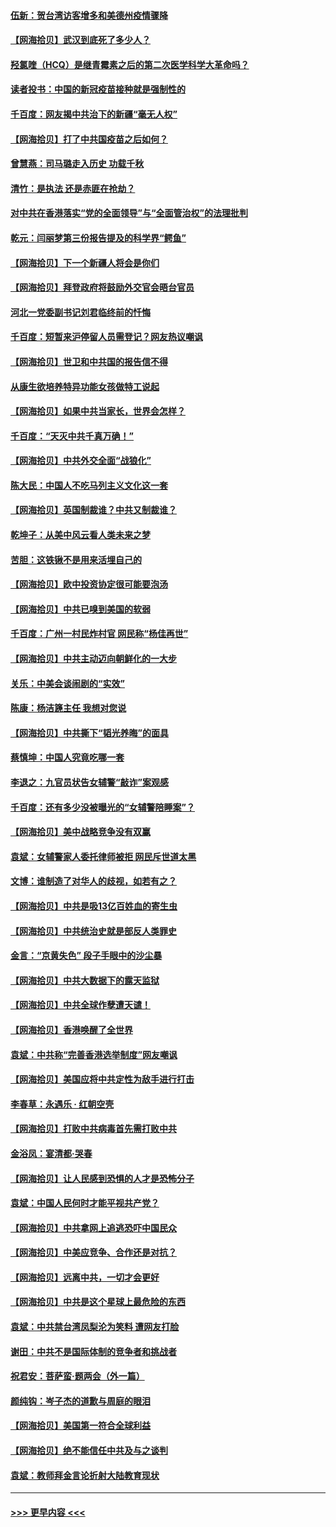#### [伍新：贺台湾访客增多和美德州疫情骤降](../pages/nsc993/n12865651.md?t=04090104) 
#### [【网海拾贝】武汉到底死了多少人？](../pages/nsc993/n12863707.md?t=04090104) 
#### [羟氯喹（HCQ）是继青霉素之后的第二次医学科学大革命吗？](../pages/nsc993/n12638564.md?t=04090104) 
#### [读者投书：中国的新冠疫苗接种就是强制性的](../pages/nsc993/n12859932.md?t=04090104) 
#### [千百度：网友揭中共治下的新疆“毫无人权”](../pages/nsc993/n12858385.md?t=04090104) 
#### [【网海拾贝】打了中共国疫苗之后如何？](../pages/nsc993/n12857866.md?t=04090104) 
#### [曾慧燕：司马璐走入历史 功载千秋](../pages/nsc993/n12856996.md?t=04090104) 
#### [清竹：是执法 还是赤匪在抢劫？](../pages/nsc993/n12856952.md?t=04090104) 
#### [对中共在香港落实“党的全面领导”与“全面管治权”的法理批判](../pages/nsc993/n12856929.md?t=04090104) 
#### [乾元：闫丽梦第三份报告提及的科学界“鳄鱼”](../pages/nsc993/n12855985.md?t=04090104) 
#### [【网海拾贝】下一个新疆人将会是你们](../pages/nsc993/n12855864.md?t=04090104) 
#### [【网海拾贝】拜登政府将鼓励外交官会晤台官员](../pages/nsc993/n12853615.md?t=04090104) 
#### [河北一党委副书记刘君临终前的忏悔](../pages/nsc993/n12849420.md?t=04090104) 
#### [千百度：短暂来沪停留人员需登记？网友热议嘲讽](../pages/nsc993/n12853497.md?t=04090104) 
#### [【网海拾贝】世卫和中共国的报告信不得](../pages/nsc993/n12850902.md?t=04090104) 
#### [从康生欲培养特异功能女孩做特工说起](../pages/nsc993/n12849289.md?t=04090104) 
#### [【网海拾贝】如果中共当家长，世界会怎样？](../pages/nsc993/n12848436.md?t=04090104) 
#### [千百度：“天灭中共千真万确！”](../pages/nsc993/n12845659.md?t=04090104) 
#### [【网海拾贝】中共外交全面“战狼化”](../pages/nsc993/n12845607.md?t=04090104) 
#### [陈大民：中国人不吃马列主义文化这一套](../pages/nsc993/n12842496.md?t=04090104) 
#### [【网海拾贝】英国制裁谁？中共又制裁谁？](../pages/nsc993/n12840909.md?t=04090104) 
#### [乾坤子：从美中风云看人类未来之梦](../pages/nsc993/n12840590.md?t=04090104) 
#### [苦胆：这铁锹不是用来活埋自己的](../pages/nsc993/n12839512.md?t=04090104) 
#### [【网海拾贝】欧中投资协定很可能要泡汤](../pages/nsc993/n12835122.md?t=04090104) 
#### [【网海拾贝】中共已嗅到美国的软弱](../pages/nsc993/n12832411.md?t=04090104) 
#### [千百度：广州一村民炸村官 网民称“杨佳再世”](../pages/nsc993/n12832380.md?t=04090104) 
#### [【网海拾贝】中共主动迈向朝鲜化的一大步](../pages/nsc993/n12829887.md?t=04090104) 
#### [关乐：中美会谈闹剧的“实效”](../pages/nsc993/n12826698.md?t=04090104) 
#### [陈康：杨洁篪主任  我想对您说](../pages/nsc993/n12826609.md?t=04090104) 
#### [【网海拾贝】中共撕下“韬光养晦”的面具](../pages/nsc993/n12826459.md?t=04090104) 
#### [蔡慎坤：中国人究竟吃哪一套](../pages/nsc993/n12826010.md?t=04090104) 
#### [李退之：九官员状告女辅警“敲诈”案观感](../pages/nsc993/n12823984.md?t=04090104) 
#### [千百度：还有多少没被曝光的“女辅警陪睡案”？](../pages/nsc993/n12822136.md?t=04090104) 
#### [【网海拾贝】美中战略竞争没有双赢](../pages/nsc993/n12822105.md?t=04090104) 
#### [袁斌：女辅警家人委托律师被拒 网民斥世道太黑](../pages/nsc993/n12822004.md?t=04090104) 
#### [文博：谁制造了对华人的歧视，如若有之？](../pages/nsc993/n12821635.md?t=04090104) 
#### [【网海拾贝】中共是吸13亿百姓血的寄生虫](../pages/nsc993/n12819191.md?t=04090104) 
#### [【网海拾贝】中共统治史就是部反人类罪史](../pages/nsc993/n12816738.md?t=04090104) 
#### [金言：“京黄失色” 段子手眼中的沙尘暴](../pages/nsc993/n12815700.md?t=04090104) 
#### [【网海拾贝】中共大数据下的露天监狱](../pages/nsc993/n12811075.md?t=04090104) 
#### [【网海拾贝】中共全球作孽遭天谴！](../pages/nsc993/n12810258.md?t=04090104) 
#### [【网海拾贝】香港唤醒了全世界](../pages/nsc993/n12809100.md?t=04090104) 
#### [袁斌：中共称“完善香港选举制度”网友嘲讽](../pages/nsc993/n12808994.md?t=04090104) 
#### [【网海拾贝】美国应将中共定性为敌手进行打击](../pages/nsc993/n12806870.md?t=04090104) 
#### [李春草：永遇乐 · 红朝空壳](../pages/nsc993/n12805365.md?t=04090104) 
#### [【网海拾贝】打败中共病毒首先需打败中共](../pages/nsc993/n12803930.md?t=04090104) 
#### [金浴凤：宴清都‧哭春](../pages/nsc993/n12801601.md?t=04090104) 
#### [【网海拾贝】让人民感到恐惧的人才是恐怖分子](../pages/nsc993/n12799347.md?t=04090104) 
#### [袁斌：中国人民何时才能平视共产党？](../pages/nsc993/n12799306.md?t=04090104) 
#### [【网海拾贝】中共拿网上追逃恐吓中国民众](../pages/nsc993/n12796905.md?t=04090104) 
#### [【网海拾贝】中美应竞争、合作还是对抗？](../pages/nsc993/n12794675.md?t=04090104) 
#### [【网海拾贝】远离中共，一切才会更好](../pages/nsc993/n12793572.md?t=04090104) 
#### [【网海拾贝】中共是这个星球上最危险的东西](../pages/nsc993/n12791400.md?t=04090104) 
#### [袁斌：中共禁台湾凤梨沦为笑料 遭网友打脸](../pages/nsc993/n12791335.md?t=04090104) 
#### [谢田：中共不是国际体制的竞争者和挑战者](../pages/nsc993/n12791212.md?t=04090104) 
#### [祝君安：菩萨蛮·题两会（外一篇）](../pages/nsc993/n12786801.md?t=04090104) 
#### [颜纯钩：岑子杰的道歉与周庭的眼泪](../pages/nsc993/n12786775.md?t=04090104) 
#### [【网海拾贝】美国第一符合全球利益](../pages/nsc993/n12786666.md?t=04090104) 
#### [【网海拾贝】绝不能信任中共及与之谈判](../pages/nsc993/n12784266.md?t=04090104) 
#### [袁斌：教师拜金言论折射大陆教育现状](../pages/nsc993/n12783868.md?t=04090104) 

----
#### [ >>> 更早内容 <<< ](../indexes/nsc993-earlier.md)
